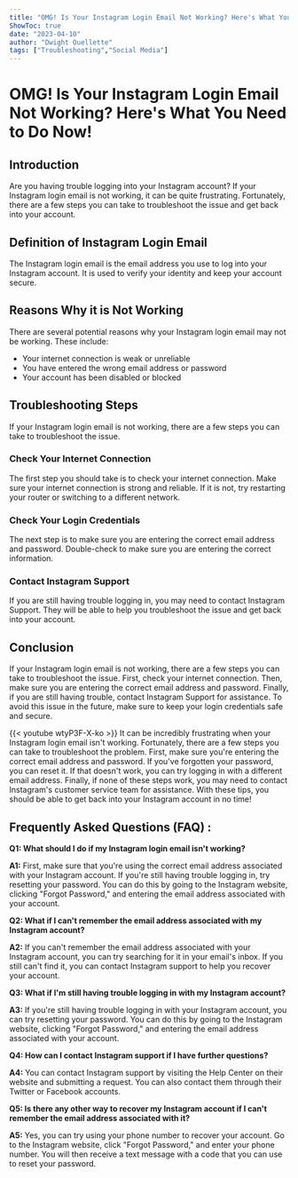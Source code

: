 ```yaml
---
title: "OMG! Is Your Instagram Login Email Not Working? Here's What You Need to Do Now!"
ShowToc: true 
date: "2023-04-10"
author: "Dwight Ouellette" 
tags: ["Troubleshooting","Social Media"]
---
```

# OMG! Is Your Instagram Login Email Not Working? Here's What You Need to Do Now! 

## Introduction
Are you having trouble logging into your Instagram account? If your Instagram login email is not working, it can be quite frustrating. Fortunately, there are a few steps you can take to troubleshoot the issue and get back into your account. 

## Definition of Instagram Login Email
The Instagram login email is the email address you use to log into your Instagram account. It is used to verify your identity and keep your account secure. 

## Reasons Why it is Not Working
There are several potential reasons why your Instagram login email may not be working. These include:

* Your internet connection is weak or unreliable
* You have entered the wrong email address or password
* Your account has been disabled or blocked

## Troubleshooting Steps
If your Instagram login email is not working, there are a few steps you can take to troubleshoot the issue. 

### Check Your Internet Connection
The first step you should take is to check your internet connection. Make sure your internet connection is strong and reliable. If it is not, try restarting your router or switching to a different network. 

### Check Your Login Credentials
The next step is to make sure you are entering the correct email address and password. Double-check to make sure you are entering the correct information. 

### Contact Instagram Support
If you are still having trouble logging in, you may need to contact Instagram Support. They will be able to help you troubleshoot the issue and get back into your account. 

## Conclusion
If your Instagram login email is not working, there are a few steps you can take to troubleshoot the issue. First, check your internet connection. Then, make sure you are entering the correct email address and password. Finally, if you are still having trouble, contact Instagram Support for assistance. To avoid this issue in the future, make sure to keep your login credentials safe and secure.

{{< youtube wtyP3F-X-ko >}} 
It can be incredibly frustrating when your Instagram login email isn't working. Fortunately, there are a few steps you can take to troubleshoot the problem. First, make sure you're entering the correct email address and password. If you've forgotten your password, you can reset it. If that doesn't work, you can try logging in with a different email address. Finally, if none of these steps work, you may need to contact Instagram's customer service team for assistance. With these tips, you should be able to get back into your Instagram account in no time!

## Frequently Asked Questions (FAQ) :
**Q1: What should I do if my Instagram login email isn't working?**

**A1:** First, make sure that you're using the correct email address associated with your Instagram account. If you're still having trouble logging in, try resetting your password. You can do this by going to the Instagram website, clicking "Forgot Password," and entering the email address associated with your account.

**Q2: What if I can't remember the email address associated with my Instagram account?**

**A2:** If you can't remember the email address associated with your Instagram account, you can try searching for it in your email's inbox. If you still can't find it, you can contact Instagram support to help you recover your account.

**Q3: What if I'm still having trouble logging in with my Instagram account?**

**A3:** If you're still having trouble logging in with your Instagram account, you can try resetting your password. You can do this by going to the Instagram website, clicking "Forgot Password," and entering the email address associated with your account.

**Q4: How can I contact Instagram support if I have further questions?**

**A4:** You can contact Instagram support by visiting the Help Center on their website and submitting a request. You can also contact them through their Twitter or Facebook accounts.

**Q5: Is there any other way to recover my Instagram account if I can't remember the email address associated with it?**

**A5:** Yes, you can try using your phone number to recover your account. Go to the Instagram website, click "Forgot Password," and enter your phone number. You will then receive a text message with a code that you can use to reset your password.


